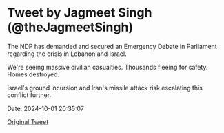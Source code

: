 # Tweet by Jagmeet Singh (@theJagmeetSingh)

The NDP has demanded and secured an Emergency Debate in Parliament regarding the crisis in Lebanon and Israel.

We're seeing massive civilian casualties. Thousands fleeing for safety. Homes destroyed.

Israel's ground incursion and Iran's missile attack risk escalating this conflict further.

Date: 2024-10-01 20:35:07

[Original Tweet](https://x.com/theJagmeetSingh/status/1841215286328115478)
